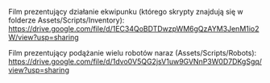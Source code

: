 Film prezentujący działanie ekwipunku (którego skrypty znajdują się w folderze Assets/Scripts/Inventory):
https://drive.google.com/file/d/1EC34QoBDTDwzpWM6gQzAYM3JenM1io2W/view?usp=sharing

Film prezentujący podążanie wielu robotów naraz (Assets/Scripts/Robots):
https://drive.google.com/file/d/1dvo0V5QG2jsV1uw9GVNnP3W0D7DKgSgq/view?usp=sharing
